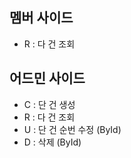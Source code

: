## 멤버 사이드 
- R : 다 건 조회

## 어드민 사이드
- C : 단 건 생성
- R : 다 건 조회
- U : 단 건 순번 수정 (ById)
- D : 삭제 (ById)